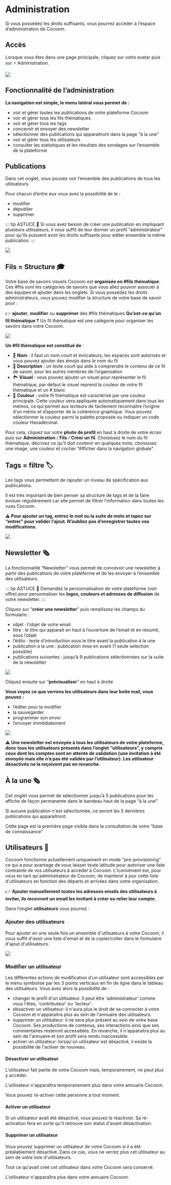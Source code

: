 # Administration

Si vous possédez les droits suffisants, vous pourrez accéder à l’espace d’administration de Cocoom.

## Accès

Lorsque vous êtes dans une page principale, cliquez sur votre avatar puis sur ⚡️ Administration.

![](https://paper-attachments.dropbox.com/s_B31B66DE2EF87C98B13C4FE411E451DBD13A100353347766B72A6280CDDAFD50_1589116203309_image.png)

## Fonctionnalité de l’administration

**La navigation est simple, le menu latéral vous permet de :**

- voir et gérer toutes les publications de votre plateforme Cocoom
- voir et gérer tous les fils thématiques
- voir et gérer tous les tags
- concevoir et envoyer des newsletter
- sélectionner des publications qui apparaitront dans la page “à la une”
- voir et gérer tous les utilisateurs
- consulter les statistiques et les résultats des sondages sur l’ensemble de la plateforme

## Publications

Dans cet onglet, vous pouvez voir l’ensemble des publications de tous les utilisateurs.

Pour chacun d’entre eux vous avez la possibilité de le :

- modifier
- dépublier
- supprimer

::: tip ASTUCE
📌 Si vous avez besoin de créer une publication en impliquant plusieurs utilisateurs, il vous suffit de leur donner un profil “administrateur” pour qu’ils puissent avoir les droits suffisants pour éditer ensemble la même publication.
:::

![](https://cocoom.com/wp-content/uploads/2020/04/Capture-d%E2%80%99%C3%A9cran-2020-05-07-%C3%A0-14.21.32.png)

## Fils = Structure 🎓

Votre base de savoirs visuels Cocoom est **organisée en #fils thématique**. Ces #fils sont les catégories de savoirs que vous allez pouvoir associer à des équipes et ajouter dans les onglets. Si vous possédez les droits administrateurs, vous pouvez modifier la structure de votre base de savoir pour :

👉 **ajouter**, **modifier** ou **supprimer** des #fils thématiques
**Qu’est-ce qu’un fil thématique ?**
Un fil thématique est une catégorie pour organiser les savoirs dans votre Cocoom.

![](https://i0.wp.com/cocoom.com/wp-content/uploads/2020/03/Tags.gif)

 **Un #fil thématique est constitué de** :

- 🔗 **Nom** : il faut un nom court et évocateurs, les espaces sont autorisés et vous pouvez ajouter des émojis dans le nom du fil
- 📄 **Description** : un texte court qui aide à comprendre le contenu de ce fil de savoir, pour les autres membres de l’organisation
- 🏞 **Visuel** : vous pouvez ajouter un visuel pour représenter le fil thématique, par defaut le visuel reprend la couleur de votre fil thématique et un # blanc
- 🎨 **Couleur** : votre fil thématique est caractérisé par une couleur principale. Cette couleur sera appliquée automatiquement dans tous les mémos, ce qui permet aux lecteurs de facilement reconnaitre l’origine d’un mémo et d’apporter de la cohérence graphique. Vous pouvez sélectionner la couleur parmi la palette proposée ou indiquer un code couleur Hexadécimal.

Pour cela, cliquez sur votre **photo de profil** en haut à droite de votre écran puis sur **Administration** / **Fils** / **Créer un fil**. Choisissez le nom du fil thématique, décrivez ce qu’il doit contenir en quelques mots, choisissez une image, une couleur et cocher “Afficher dans la navigation globale”.

## Tags = filtre 🏷

Les tags vous permettent de rajouter un niveau de spécification aux publications.

Il est très important de bien penser sa structure de tags et de la faire évoluer régulièrement car elle permet de filtrer l’information dans toutes les vues Cocoom.

**⚠️ Pour ajouter un tag, entrez le mot ou la suite de mots et tapez sur “entrer” pour valider l’ajout. N’oubliez pas d’enregistrer toutes vos modifications.**


![](https://paper-attachments.dropbox.com/s_B31B66DE2EF87C98B13C4FE411E451DBD13A100353347766B72A6280CDDAFD50_1589116541974_image.png)

## Newsletter 🗞

La fonctionnalité “Newsletter” vous permet de concevoir une newsletter à partir des publications de votre plateforme et de les envoyer à l’ensemble des utilisateurs.

::: tip ASTUCE
📌 Demandez la personnalisation de votre plateforme (voir offre) pour personnaliser les **logos, couleurs et adresses de diffusion** de votre newsletter.
:::

Cliquez sur “**créer une newsletter**” puis remplissez les champs du formulaire :

- objet : l’objet de votre email
- titre : le titre qui apparait en haut à l’ouverture de l’email et en résumé, sous l’objet
- l’édito : texte d’introduction sous le titre avant la publication à la une
- publication à la une : publication mise en avant (1 seule selection possible)
- publications suivantes : jusqu’à 9 publications sélectionnées sur la suite de la newsletter

![](https://paper-attachments.dropbox.com/s_B31B66DE2EF87C98B13C4FE411E451DBD13A100353347766B72A6280CDDAFD50_1589116600716_image.png)

Cliquez ensuite sur “**prévisualiser**” en haut à droite

**Vous voyez ce que verrons les utilisateurs dans leur boite mail, vous pouvez :**

- l’éditer pour la modifier
- la sauvegarder
- programmer son envoi
- l’envoyer immédiatement


![](https://paper-attachments.dropbox.com/s_B31B66DE2EF87C98B13C4FE411E451DBD13A100353347766B72A6280CDDAFD50_1589116621729_image.png)

⚠️  **Une newsletter est envoyée à tous les utilisateurs de votre plateforme, donc tous les utilisateurs présents dans l’onglet “utilisateurs”, y compris ceux dont les comptes sont en attente de validation (une invitation à été envoyée mais elle n’a pas été validée par l’utilisateur). Les utilisateur désactivés ne la reçoivent pas en revanche.**

## À la une 🗞

Cet onglet vous permet de sélectionner jusqu’à 5 publications pour les affiche de façon permanente dans le bandeau haut de la page “à la une”.

Si aucune publication n'est sélectionnée, ce seront les 5 dernières publications qui apparaîtront.

Cette page est la première page visible dans la consultation de votre “base de connaissance”

## Utilisateurs 👨

Cocoom fonctionne actuellement uniquement en mode "pre-provisioning" ce qui a pour avantage de vous laisser toute latitude pour autoriser une liste contrainte de vos utilisateurs à accéder à Cocoom.
L'iconvénient est, pour vous en tant qu'administrateur de Cocoom, de maintenir à jour cette liste d'utilisateurs en fonction des départs et arrivées dans votre organisation.

👉 **Ajouter manuellement toutes les adresses emails des utilisateurs à inviter,  ils recevront un email les invitant à créer ou relier leur compte.**

Dans l’onglet **utilisateurs** vous pourrez :

### **Ajouter** des utilisateurs

Pour ajouter en une seule fois un ensemble d'utilisateurs à votre Cocoom, il vous suffit d'avoir une liste d'email et de la copier/coller dans le formulaire d'ajout d'utilisateurs.

![](https://i0.wp.com/cocoom.com/wp-content/uploads/2020/03/Utilisateurs.png)

### **Modifier** un utilisateur

Les différentes actions de modification d'un utilisateur sont accessibles par le menu symbolisé par les 3 points verticaux en fin de ligne dans le tableau des utilisateurs.
Vous avez alors la possibilité de :

- changer le profil d'un utilisateur. Il peut être 'administrateur' comme vous l'êtes, 'contributeur' ou 'lecteur'.
- désactiver un utilisateur: il n'aura plus le droit de se connecter à votre Cocoom et n'apparaitra plus au sein de l'annuaire des utilisateurs.
- supprimer un utilisateur: il ne sera plus présent au sein de votre base Cocoom. Ses productions de contenus, ses interactions ainsi que ses commentaires resteront accessibles. En revanche, il n'apparaitra plus au sein de l'annuaire et son profil sera rendu inaccessible.
- activer un utilisateur: lorsqu'un utilisateur est désactivé, il existe la possibilité de l'activer de nouveau.

#### **Désactiver** un utilisateur

L'utilisateur fait partie de votre Cocoom mais, temporairement, ne peut plus y accéder.

L'utilisateur n'apparaîtra temporairement plus dans votre annuaire Cocoom.

Vous pouvez ré-activer cette personne a tout moment.

#### **Activer** un utilisateur

Si un utilisateur avait été désactivé, vous pouvez le réactivier.
Sa ré-activation fera en sorte qu'il retrouve son statut d'avant désactivation.

#### **Supprimer** un utilisateur

Vous pouvez supprimer un utilisateur de votre Cocoom si il a été préalablement désactivé.
Dans ce cas, vous ne verrez plus cet utilisateur au sein de votre liste d'utilisateurs.

Tout ce qu'avait créé cet utilisateur dans votre Cocoom sera conservé.

L'utilisateur n'apparaîtra plus dans votre annuaire Cocoom.
